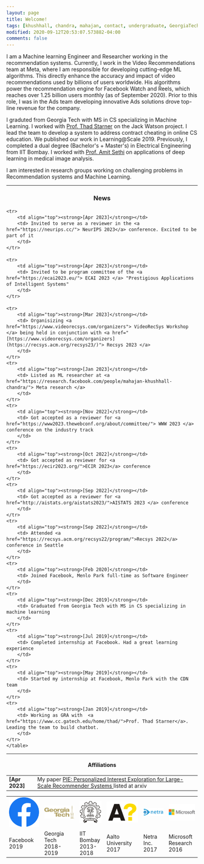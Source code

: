 ```yaml
---
layout: page
title: Welcome!
tags: [khushhall, chandra, mahajan, contact, undergraduate, GeorgiaTech, Gatech, MSCS, ML, ML, Computer Science, IIT, Bombay, Microsoft Research, machine learning, deep learning]
modified: 2020-09-12T20:53:07.573882-04:00
comments: false
---
```


I am a Machine learning Engineer and Researcher working in the recommendation systems. Currently, I work in the Video Recommendations team at Meta, where I am responsible for developing cutting-edge ML algorithms. This directly enhance the accuracy and impact of video recommendations used by billions of users worldwide. His algorithms power the recommendation engine for Facebook Watch and Reels, which reaches over 1.25 billion users monthly (as of September 2020). Prior to this role, I was in the Ads team developing innovative Ads solutions drove top-line revenue for the company.

I graduted from Georgia Tech with MS in CS specializing in Machine Learning. I worked with [Prof. Thad Starner](https://www.cc.gatech.edu/home/thad/) on the Jack Watson project. I lead the team to develop a system to address contract cheating in online CS education. We published our work in Learning@Scale 2019. Previously, I completed a dual degree (Bachelor's + Master's) in Electrical Engineering from IIT Bombay. I worked with [Prof. Amit Sethi](https://www.ee.iitb.ac.in/web/people/faculty/home/asethi) on applications of deep learning in medical image analysis.

I am interested in research groups working on challenging problems in Recommendation systems and Machine Learning.

----

<h3 align="center">News</h3>
<table align="center">
    <tr>
        <td align="top"><strong>[Apr 2023]</strong></td>
        <td> My paper <a href="https://arxiv.org/abs/2304.06844"> PIE: Personalized Interest Exploration for Large-Scale Recommender Systems </a> listed at arxiv
        </td>
    </tr>
    
    <tr>
        <td align="top"><strong>[Apr 2023]</strong></td>
        <td> Invited to serve as a reviewer in the <a href="https://neurips.cc/"> NeurIPS 2023</a> conference. Excited to be part of it
        </td>
    </tr>
    
    <tr>
        <td align="top"><strong>[Apr 2023]</strong></td>
        <td> Invited to be program committee of the <a href="https://ecai2023.eu/"> ECAI 2023 </a> "Prestigious Applications of Intelligent Systems"
        </td>
    </tr>
    
    <tr>
        <td align="top"><strong>[Mar 2023]</strong></td>
        <td> Organisizing <a href="https://www.videorecsys.com/organizers"> VideoRecSys Workshop </a> being held in conjunction with <a href="[https://www.videorecsys.com/organizers](https://recsys.acm.org/recsys23/)"> Recsys 2023 </a>
        </td>
    </tr>
    <tr>
        <td align="top"><strong>[Jan 2023]</strong></td>
        <td> Listed as ML researcher at <a href="https://research.facebook.com/people/mahajan-khushhall-chandra/"> Meta research </a>
        </td>
    </tr>
    <tr>
        <td align="top"><strong>[Nov 2022]</strong></td>
        <td> Got accepted as a reviewer for <a href="https://www2023.thewebconf.org/about/committee/"> WWW 2023 </a> conference on the industry track
        </td>
    </tr>
    <tr>
        <td align="top"><strong>[Oct 2022]</strong></td>
        <td> Got accepted as reviewer for <a href="https://ecir2023.org/">ECIR 2023</a> conference
        </td>
    </tr>
    <tr>
        <td align="top"><strong>[Sep 2022]</strong></td>
        <td> Got accepted as a reviewer for <a href="http://aistats.org/aistats2023/">AISTATS 2023 </a> conference
        </td>
    </tr>
    <tr>
        <td align="top"><strong>[Sep 2022]</strong></td>
        <td> Attended <a href="https://recsys.acm.org/recsys22/program/">Recsys 2022</a> conference in Seattle
        </td>
    </tr>
    <tr>
        <td align="top"><strong>[Feb 2020]</strong></td>
        <td> Joined Facebook, Menlo Park full-time as Software Engineer
        </td>
    </tr>
    <tr>
        <td align="top"><strong>[Dec 2019]</strong></td>
        <td> Graduated from Georgia Tech with MS in CS specializing in machine learning
        </td>
    </tr>
    <tr>
        <td align="top"><strong>[Jul 2019]</strong></td>
        <td> Completed internship at Facebook. Had a great learning experience
        </td>
    </tr>
    <tr>
        <td align="top"><strong>[May 2019]</strong></td>
        <td> Started my internship at Facebook, Menlo Park with the CDN team
        </td>
    </tr>
    <tr>
        <td align="top"><strong>[Jan 2019]</strong></td>
        <td> Working as GRA with  <a href="https://www.cc.gatech.edu/home/thad/">Prof. Thad Starner</a>. Leading the team to build chatbot.
        </td>
    </tr>
    </table>

----

<h4 align="center">Affiliations</h4>
<table align="center" class='affilsss'>
    <tr>
        <td>
            <a href="https://www.gatech.edu/">
            <img src="/images/fb.png"></a>
        </td>
        <td>
            <a href="https://www.gatech.edu/">
            <img src="/images/gt-logo.png"></a>
        </td>
        <td>
            <a href="http://www.iitb.ac.in/">
            <img src="/images/iitb-logo.jpeg"></a>
        </td>
        <td>
            <a href="http://www.aalto.fi/en/">
            <img src="/images/aalto.svg"></a>
        </td>
        <td>
            <a href="http://www.netra.io/">
            <img src="/images/netrafull.jpg"></a>
        </td>
        <td>
            <a href="https://www.microsoft.com/en-us/research/lab/microsoft-research-india/">
            <img src="/images/msr-logo.jpg"></a>
        </td>
    </tr>
    <tr>
        <td>Facebook<br>2019</td>
        <td>Georgia Tech<br>2018-2019</td>
        <td>IIT Bombay<br>2013-2018</td>
        <td>Aalto University<br>2017</td>
        <td>Netra Inc.<br>2017</td>
        <td>Microsoft Research<br>2016</td>
    </tr>
</table>
